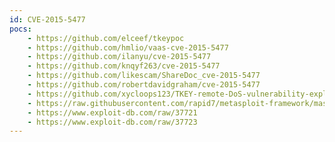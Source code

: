 ```yaml
---
id: CVE-2015-5477
pocs:
    - https://github.com/elceef/tkeypoc
    - https://github.com/hmlio/vaas-cve-2015-5477
    - https://github.com/ilanyu/cve-2015-5477
    - https://github.com/knqyf263/cve-2015-5477
    - https://github.com/likescam/ShareDoc_cve-2015-5477
    - https://github.com/robertdavidgraham/cve-2015-5477
    - https://github.com/xycloops123/TKEY-remote-DoS-vulnerability-exploit
    - https://raw.githubusercontent.com/rapid7/metasploit-framework/master/modules/auxiliary/dos/dns/bind_tkey.rb
    - https://www.exploit-db.com/raw/37721
    - https://www.exploit-db.com/raw/37723
---
```


